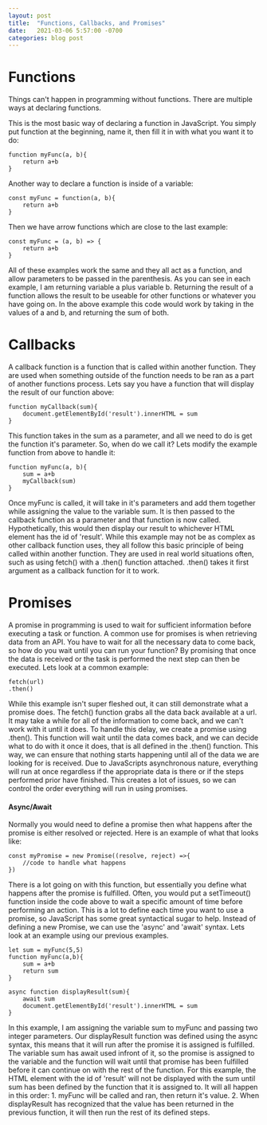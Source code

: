 ```yaml
---
layout: post
title:  "Functions, Callbacks, and Promises"
date:   2021-03-06 5:57:00 -0700
categories: blog post
---
```

# Functions

Things can't happen in programming without functions. There are multiple ways at declaring functions.

This is the most basic way of declaring a function in JavaScript. You simply put function at the beginning, name it, then fill it in with what you want it to do:

    function myFunc(a, b){
        return a+b
    }
    
Another way to declare a function is inside of a variable:

    const myFunc = function(a, b){
        return a+b
    }

Then we have arrow functions which are close to the last example:

    const myFunc = (a, b) => {
        return a+b
    }

All of these examples work the same and they all act as a function, and allow parameters to be passed in the parenthesis. As you can see in each example, I am returning variable a plus variable b. Returning the result of a function allows the result to be useable for other functions or whatever you have going on. In the above example this code would work by taking in the values of a and b, and returning the sum of both.

# Callbacks

A callback function is a function that is called within another function. They are used when something outside of the function needs to be ran as a part of another functions process. Lets say you have a function that will display the result of our function above:

    function myCallback(sum){
        document.getElementById('result').innerHTML = sum
    }

This function takes in the sum as a parameter, and all we need to do is get the function it's parameter. So, when do we call it? Lets modify the example function from above to handle it:

    function myFunc(a, b){
        sum = a+b
        myCallback(sum)
    }

Once myFunc is called, it will take in it's parameters and add them together while assigning the value to the variable sum. It is then passed to the callback function as a parameter and that function is now called. Hypothetically, this would then display our result to whichever HTML element has the id of 'result'. While this example may not be as complex as other callback function uses, they all follow this basic principle of being called within another function. They are used in real world situations often, such as using fetch() with a .then() function attached. .then() takes it first argument as a callback function for it to work.

# Promises 

A promise in programming is used to wait for sufficient information before executing a task or function. A common use for promises is when retrieving data from an API. You have to wait for all the necessary data to come back, so how do you wait until you can run your function? By promising that once the data is received or the task is performed the next step can then be executed. Lets look at a common example:

    fetch(url)
    .then()

While this example isn't super fleshed out, it can still demonstrate what a promise does. The fetch() function grabs all the data back available at a url. It may take a while for all of the information to come back, and we can't work with it until it does. To handle this delay, we create a promise using .then(). This function will wait until the data comes back, and we can decide what to do with it once it does, that is all defined in the .then() function. This way, we can ensure that nothing starts happening until all of the data we are looking for is received. Due to JavaScripts asynchronous nature, everything will run at once regardless if the appropriate data is there or if the steps performed prior have finished. This creates a lot of issues, so we can control the order everything will run in using promises.

#### Async/Await

Normally you would need to define a promise then what happens after the promise is either resolved or rejected. Here is an example of what that looks like:

    const myPromise = new Promise((resolve, reject) =>{
        //code to handle what happens
    })

There is a lot going on with this function, but essentially you define what happens after the promise is fulfilled. Often, you would put a setTimeout() function inside the code above to wait a specific amount of time before performing an action. This is a lot to define each time you want to use a promise, so JavaScript has some great syntactical sugar to help. Instead of defining a new Promise, we can use the 'async' and 'await' syntax. Lets look at an example using our previous examples.

    let sum = myFunc(5,5)
    function myFunc(a,b){
        sum = a+b
        return sum
    }

    async function displayResult(sum){
        await sum
        document.getElementById('result').innerHTML = sum
    }

In this example, I am assigning the variable sum to myFunc and passing two integer parameters. Our displayResult function was defined using the async syntax, this means that it will run after the promise it is assigned is fulfilled. The variable sum has await used infront of it, so the promise is assigned to the variable and the function will wait until that promise has been fulfilled before it can continue on with the rest of the function. For this example, the HTML element with the id of 'result' will not be displayed with the sum until sum has been defined by the function that it is assigned to. It will all happen in this order: 1. myFunc will be called and ran, then return it's value. 2. When displayResult has recognized that the value has been returned in the previous function, it will then run the rest of its defined steps.